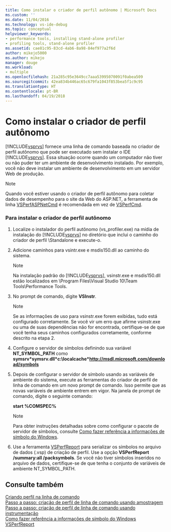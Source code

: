 ```yaml
---
title: Como instalar o criador de perfil autônomo | Microsoft Docs
ms.custom: ''
ms.date: 11/04/2016
ms.technology: vs-ide-debug
ms.topic: conceptual
helpviewer_keywords:
- performance tools, installing stand-alone profiler
- profiling tools, stand-alone profiler
ms.assetid: cae81c95-83cd-4ab6-8a98-84ef977a2f6d
author: mikejo5000
ms.author: mikejo
manager: douge
ms.workload:
- multiple
ms.openlocfilehash: 21a285c95e3649cc7aaa53995070091f0abea509
ms.sourcegitcommit: 42ea834b446ac65c679fa1043f853bea5f1c9c95
ms.translationtype: HT
ms.contentlocale: pt-BR
ms.lasthandoff: 04/19/2018
---
```

# <a name="how-to-install-the-stand-alone-profiler"></a>Como instalar o criador de perfil autônomo
[!INCLUDE[vsprvs](../code-quality/includes/vsprvs_md.md)] fornece uma linha de comando baseada no criador de perfil autônomo que pode ser executado sem instalar o IDE [!INCLUDE[vsprvs](../code-quality/includes/vsprvs_md.md)]. Essa situação ocorre quando um computador não tiver ou não puder ter um ambiente de desenvolvimento instalado. Por exemplo, você não deve instalar um ambiente de desenvolvimento em um servidor Web de produção.  
  
> [!NOTE]
>  Quando você estiver usando o criador de perfil autônomo para coletar dados de desempenho para o site da Web do ASP.NET, a ferramenta de linha [VSPerfASPNetCmd](../profiling/vsperfaspnetcmd.md) é recomendada em vez de [VSPerfCmd](../profiling/vsperfcmd.md).  
  
### <a name="to-install-the-stand-alone-profiler"></a>Para instalar o criador de perfil autônomo  
  
1.  Localize o instalador do perfil autônomo (vs_profiler.exe) na mídia de instalação do [!INCLUDE[vsprvs](../code-quality/includes/vsprvs_md.md)] no diretório que inclui o caminho do criador de perfil \Standalone e execute-o.  
  
2.  Adicione caminhos para vsintr.exe e msdis150.dll ao caminho do sistema.  
  
    > [!NOTE]
    >  Na instalação padrão do [!INCLUDE[vsprvs](../code-quality/includes/vsprvs_md.md)], vsinstr.exe e msdis150.dll estão localizados em \Program Files\Visual Studio 10\Team Tools\Performance Tools.  
  
3.  No prompt de comando, digite **VSInstr**.  
  
    > [!NOTE]
    >  Se as informações de uso para vsinstr.exe forem exibidas, tudo está configurado corretamente. Se você vir um erro que afirme vsinstr.exe ou uma de suas dependências não for encontrada, certifique-se de que você tenha seus caminhos configurados corretamente, conforme descrito na etapa 2.  
  
4.  Configure o servidor de símbolos definindo sua variável **NT_SYMBOL_PATH** como **symsrv\*symsrv.dll\*c:\localcache\*http://msdl.microsoft.com/download/symbols**  
  
5.  Depois de configurar o servidor de símbolo usando as variáveis de ambiente do sistema, execute as ferramentas do criador de perfil de linha de comando em um novo prompt de comando. Isso permite que as novas variáveis de ambiente entrem em vigor. Na janela de prompt de comando, digite o seguinte comando:  
  
     **start %COMSPEC%**  
  
    > [!NOTE]
    >  Para obter instruções detalhadas sobre como configurar o pacote de servidor de símbolos, consulte [Como fazer referência a informações de símbolo do Windows](../profiling/how-to-reference-windows-symbol-information.md).  
  
6.  Use a ferramenta [VSPerfReport](../profiling/vsperfreport.md) para serializar os símbolos no arquivo de dados (.vsp) de criação de perfil. Use a opção **VSPerfReport /summary:all /packsymbols**. Se você não tiver símbolos inseridos no arquivo de dados, certifique-se de que tenha o conjunto de variáveis de ambiente NT_SYMBOL_PATH.  
  
## <a name="see-also"></a>Consulte também  
 [Criando perfil na linha de comando](../profiling/using-the-profiling-tools-from-the-command-line.md)   
 [Passo a passo: criação de perfil de linha de comando usando amostragem](../profiling/walkthrough-command-line-profiling-using-sampling.md)   
 [Passo a passo: criação de perfil de linha de comando usando instrumentação](../profiling/walkthrough-command-line-profiling-using-instrumentation.md)   
 [Como fazer referência a informações de símbolo do Windows](../profiling/how-to-reference-windows-symbol-information.md)   
 [VSPerfReport](../profiling/vsperfreport.md)